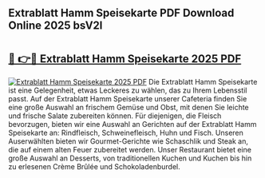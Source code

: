 ## Extrablatt Hamm Speisekarte PDF Download Online 2025 bsV2l

# <h2><a href="http://gc7pmmy.nevu.top/?p=Extrablatt+Hamm+Speisekarte">🔗 👉🔴 Extrablatt Hamm Speisekarte 2025 PDF</a></h2>

[![Extrablatt Hamm Speisekarte 2025 PDF](https://i.imgur.com/dBaPXMq.png)](http://gc7pmmy.nevu.top/?p=Extrablatt+Hamm+Speisekarte)
Die Extrablatt Hamm Speisekarte ist eine Gelegenheit, etwas Leckeres zu wählen, das zu Ihrem Lebensstil passt. Auf der Extrablatt Hamm Speisekarte unserer Cafeteria finden Sie eine große Auswahl an frischem Gemüse und Obst, mit denen Sie leichte und frische Salate zubereiten können. Für diejenigen, die Fleisch bevorzugen, bieten wir eine Auswahl an Gerichten auf der Extrablatt Hamm Speisekarte an: Rindfleisch, Schweinefleisch, Huhn und Fisch. Unseren Auserwählten bieten wir Gourmet-Gerichte wie Schaschlik und Steak an, die auf einem alten Feuer zubereitet werden. Unser Restaurant bietet eine große Auswahl an Desserts, von traditionellen Kuchen und Kuchen bis hin zu erlesenen Crème Brûlée und Schokoladenburdel.
